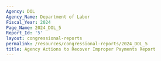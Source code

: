 ```yaml
---
Agency: DOL
Agency_Name: Department of Labor
Fiscal_Year: 2024
Page_Name: 2024_DOL_5
Report_Id: '5'
layout: congressional-reports
permalink: /resources/congressional-reports/2024_DOL_5
title: Agency Actions to Recover Improper Payments Report
---
```


